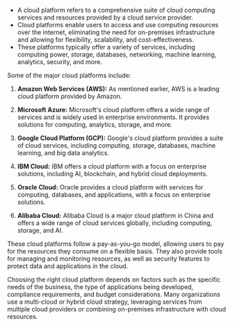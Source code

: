 - A cloud platform refers to a comprehensive suite of cloud computing services and resources provided by a cloud service provider. 
- Cloud platforms enable users to access and use computing resources over the internet, eliminating the need for on-premises infrastructure and allowing for flexibility, scalability, and cost-effectiveness. 
- These platforms typically offer a variety of services, including computing power, storage, databases, networking, machine learning, analytics, security, and more.

Some of the major cloud platforms include:

1. **Amazon Web Services (AWS):** As mentioned earlier, AWS is a leading cloud platform provided by Amazon.

2. **Microsoft Azure:** Microsoft's cloud platform offers a wide range of services and is widely used in enterprise environments. It provides solutions for computing, analytics, storage, and more.

3. **Google Cloud Platform (GCP):** Google's cloud platform provides a suite of cloud services, including computing, storage, databases, machine learning, and big data analytics.

4. **IBM Cloud:** IBM offers a cloud platform with a focus on enterprise solutions, including AI, blockchain, and hybrid cloud deployments.

5. **Oracle Cloud:** Oracle provides a cloud platform with services for computing, databases, and applications, with a focus on enterprise solutions.

6. **Alibaba Cloud:** Alibaba Cloud is a major cloud platform in China and offers a wide range of cloud services globally, including computing, storage, and AI.

These cloud platforms follow a pay-as-you-go model, allowing users to pay for the resources they consume on a flexible basis. They also provide tools for managing and monitoring resources, as well as security features to protect data and applications in the cloud.

Choosing the right cloud platform depends on factors such as the specific needs of the business, the type of applications being developed, compliance requirements, and budget considerations. Many organizations use a multi-cloud or hybrid cloud strategy, leveraging services from multiple cloud providers or combining on-premises infrastructure with cloud resources.
